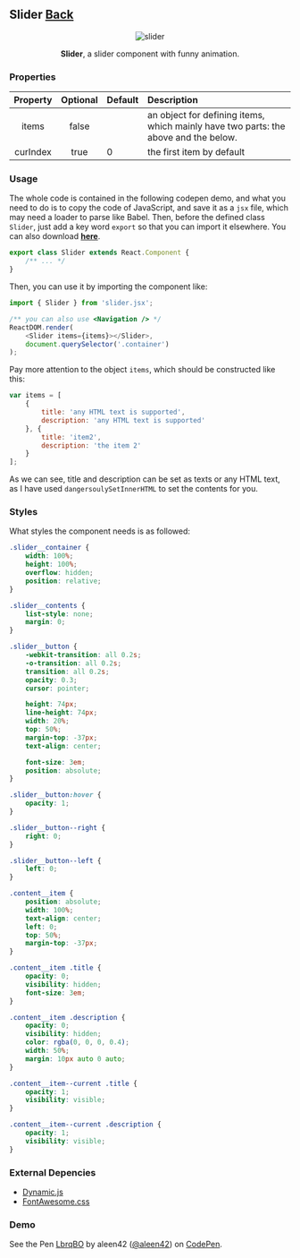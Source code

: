 ## Slider [Back](./../react.md)

<p align="center">
    <img src="./preview.png" alt="slider" title="slider" />
</p>

<p align="center">
<strong>Slider</strong>, a slider component with funny animation.
</p>

### Properties

Property|Optional|Default|Description
:------:|:-----:|:----------|:------
items|false||an object for defining items, which mainly have two parts: the above and the below.
curIndex|true|0|the first item by default



### Usage

The whole code is contained in the following codepen demo, and what you need to do is to copy the code of JavaScript, and save it as a `jsx` file, which may need a loader to parse like Babel. Then, before the defined class `Slider`, just add a key word `export` so that you can import it elsewhere. You can also download [**here**](https://raw.githubusercontent.com/aleen42/PersonalWiki/master/Programming/JavaScript/Framework/react/slider/slider.jsx).

```js
export class Slider extends React.Component {
    /** ... */
}
```

Then, you can use it by importing the component like:

```js
import { Slider } from 'slider.jsx';

/** you can also use <Navigation /> */
ReactDOM.render(
    <Slider items={items}></Slider>,
    document.querySelector('.container')
);
```

Pay more attention to the object `items`, which should be constructed like this:

```js
var items = [
    {
        title: 'any HTML text is supported',
        description: 'any HTML text is supported'
    }, {
        title: 'item2',
        description: 'the item 2'
    }
];
```

As we can see, title and description can be set as texts or any HTML text, as I have used `dangersoulySetInnerHTML` to set the contents for you.

### Styles

What styles the component needs is as followed:

```css
.slider__container {
	width: 100%;
	height: 100%;
	overflow: hidden;
	position: relative;
}

.slider__contents {
	list-style: none;
	margin: 0;
}

.slider__button {
	-webkit-transition: all 0.2s;
	-o-transition: all 0.2s;
	transition: all 0.2s;
	opacity: 0.3;
	cursor: pointer;

	height: 74px;
	line-height: 74px;
	width: 20%;
	top: 50%;
	margin-top: -37px;
	text-align: center;

	font-size: 3em;
	position: absolute;
}

.slider__button:hover {
	opacity: 1;
}

.slider__button--right {
	right: 0;
}

.slider__button--left {
	left: 0;
}

.content__item {
	position: absolute;
	width: 100%;
	text-align: center;
	left: 0;
	top: 50%;
	margin-top: -37px;
}

.content__item .title {
	opacity: 0;
	visibility: hidden;
	font-size: 3em;
}

.content__item .description {
	opacity: 0;
	visibility: hidden;
	color: rgba(0, 0, 0, 0.4);
	width: 50%;
	margin: 10px auto 0 auto;
}

.content__item--current .title {
	opacity: 1;
	visibility: visible;
}

.content__item--current .description {
	opacity: 1;
	visibility: visible;
}
```

### External Depencies

- [Dynamic.js](https://github.com/michaelvillar/dynamics.js/releases)
- [FontAwesome.css](https://github.com/FortAwesome/Font-Awesome/releases)

### Demo

<p>
<p data-height="300" data-theme-id="21735" data-slug-hash="LbrqBO" data-default-tab="result" data-user="aleen42" data-embed-version="2" data-pen-title="LbrqBO" class="codepen">See the Pen <a href="http://codepen.io/aleen42/pen/LbrqBO/">LbrqBO</a> by aleen42 (<a href="http://codepen.io/aleen42">@aleen42</a>) on <a href="http://codepen.io">CodePen</a>.</p>
<script async src="https://production-assets.codepen.io/assets/embed/ei.js"></script>
</p>

